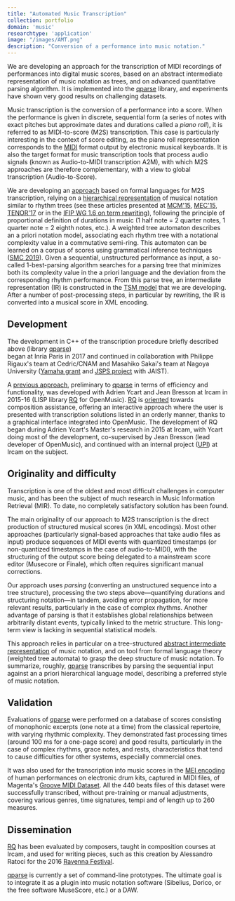 ```yaml
---
title: "Automated Music Transcription"
collection: portfolio
domain: 'music'
researchtype: 'application'
image: "/images/AMT.png"
description: "Conversion of a performance into music notation."
---
```

We are developing an approach for the transcription of MIDI recordings of performances into digital music scores, based on an abstract intermediate representation of music notation as trees, and on advanced quantitative parsing algorithm. It is implemented into the 
[qparse](../../software/2017-qparse/) library, 
and experiments have shown very good results on challenging datasets.  

Music transcription is the conversion of a performance into a score. 
When the performance is given in discrete, sequential form (a series of notes with exact pitches but approximate dates and durations called a *piano roll*), 
it is referred to as MIDI-to-score (M2S) transcription. 
This case is particularly interesting in the context of score editing, as the piano roll representation corresponds to 
the [MIDI](https://midi.org) format output by electronic musical keyboards. 
It is also the target format for music transcription tools that process audio signals (known as Audio-to-MIDI  transcription A2M), 
with which M2S approaches are therefore complementary, with a view to global transcription (Audio-to-Score).

We are developing an 
[approach](../../publication/2019-06-01-A-Parse-based-Framework-for-Coupled-Rhythm-Quantization-and-Score-Structuring) 
based on formal languages for M2S transcription, relying on a 
[hierarchical representation](../12-TSM/) of musical notation similar to rhythm trees (see these articles presented at 
[MCM'15](../../publication/2015-06-01-A-Structural-Theory-of-Rhythm-Notation-based-on-Tree-Representations-and-Term-Rewriting), 
[MEC'15](../../publication/2015-05-01-Towards-an-Equational-Theory-of-Rhythm-Notation), 
[TENOR'17](../../publication/2017-05-01-Generating-equivalent-rhythmic-notations-based-on-rhythm-tree-languages) or in the 
[IFIP WG 1.6 on term rewriting](../../publication/2014-07-01-Rhythm-Tree-Rewriting)), 
following the principle of proportional definition of durations in music (1 half note = 2 quarter notes, 1 quarter note = 2 eighth notes, etc.). 
A weighted tree automaton describes an a priori notation model, associating each rhythm tree with a notational complexity value in a commutative semi-ring. 
This automaton can be learned on a corpus of scores using grammatical inference techniques 
([SMC 2019](../../publication/2019-05-01-Modeling-and-Learning-Rhythm-Structure)). 
Given a sequential, unstructured performance as input, 
a so-called 1-best-parsing algorithm searches for a parsing tree that minimizes both its complexity value in the a priori language 
and the deviation from the corresponding rhythm performance. 
From this parse tree, an intermediate representation (IR) is constructed in the 
[TSM model](../../software/2022-TSM) that we are developing. 
After a number of post-processing steps, in particular by rewriting, the IR is converted into a musical score in XML encoding.

## Development

The development in C++ of the transcription procedure briefly described above 
(library [qparse](../../software/2017-qparse/)) \
began at Inria Paris in 2017 and continued in collaboration with 
Philippe Rigaux's team at Cedric/CNAM and 
Masahiko Sakai's team at Nagoya University ([Yamaha grant](projects/2017-Yamaha/) and [JSPS project](projects/2020-JSPS/) with JAIST).

A [previous approach](../../publication/2016-09-01-A-Supervised-Approach-for-Rhythm-Transcription-Based-on-Tree-Series-Enumeration), 
preliminary to [qparse](../../software/2017-qparse/) in terms of efficiency and functionality, 
was developed with Adrien Ycart and Jean Bresson at Ircam in 2015-16 (LISP library [RQ](../../software/2016-RQ/) for OpenMusic). 
[RQ](../../software/2016-RQ/) is 
[oriented](../../publication/2017-07-01-Interactive-Music-Transcription-based-on-Rhythm-Tree-Languages) towards composition assistance, 
offering an interactive approach where the user is presented with transcription solutions listed in an orderly manner, 
thanks to a graphical interface integrated into OpenMusic. 
The development of RQ began during Adrien Ycart's Master's research in 2015 at Ircam, with Ycart doing most of the development, 
co-supervised by Jean Bresson (lead developer of OpenMusic), 
and continued with an internal project ([UPI](../../projects/2016-RQ/)) at Ircam on the subject.

## Originality and difficulty

Transcription is one of the oldest and most difficult challenges in computer music, and has been the subject of much research in Music Information Retrieval (MIR). To date, no completely satisfactory solution has been found.

The main originality of our approach to M2S transcription is the direct production of structured musical scores (in XML encodings). Most other approaches (particularly signal-based approaches that take audio files as input) produce sequences of MIDI events with quantized timestamps (or non-quantized timestamps in the case of audio-to-MIDI), with the structuring of the output score being delegated to a mainstream score editor (Musecore or Finale), which often requires significant manual corrections. 

Our approach uses *parsing* (converting an unstructured sequence into a tree structure), processing the two steps above—quantifying durations and structuring notation—in tandem, avoiding error propagation, for more relevant results, particularly in the case of complex rhythms. Another advantage of parsing is that it establishes global relationships between arbitrarily distant events, typically linked to the metric structure. This long-term view is lacking in sequential statistical models.

This approach relies in particular on a tree-structured 
[abstract intermediate representation](../12-TSM/) of music notation, 
and on tool from formal language theory (weighted tree automata) to grasp the deep structure of music notation. 
To summarize, roughly, [qparse](../../software/2017-qparse/) transcribes by parsing the sequential input against an a priori hierarchical language model, 
describing a preferred style of music notation.

## Validation

Evaluations of [qparse](../../software/2017-qparse/) were performed on a database of scores consisting of monophonic excerpts (one note at a time) from the classical repertoire, with varying rhythmic complexity. They demonstrated fast processing times (around 100 ms for a one-page score) and good results, particularly in the case of complex rhythms, grace notes, and rests, characteristics that tend to cause difficulties for other systems, especially commercial ones.

It was also used for the transcription into music scores in the [MEI encoding](https://music-encoding.org) of human performances on electronic drum kits, captured in MIDI files, of Magenta's [Groove MIDI Dataset](https://magenta.withgoogle.com/datasets/groove). All the 440 beats files of this dataset were successfully transcribed, without pre-training or manual adjustments, covering various genres, time signatures, tempi and of length up to 260 measures.

## Dissemination

[RQ](../../software/2016-RQ/) has been evaluated by composers, taught in composition courses at Ircam, and used for writing pieces, such as this creation by Alessandro Ratoci for the 2016 [Ravenna Festival](https://www.ravennafestival.org/en/events/?qy=2016).

[qparse](../../software/2017-qparse/) is currently a set of command-line prototypes. The ultimate goal is to integrate it as a plugin into music notation software (Sibelius, Dorico, or the free software MuseScore, etc.) or a DAW.